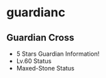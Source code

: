 guardianc
=========

Guardian Cross
--------------
* 5 Stars Guardian Information!
* Lv.60 Status
* Maxed-Stone Status